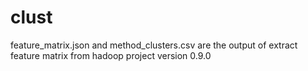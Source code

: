 # clust 

feature_matrix.json and method_clusters.csv are the output of extract feature matrix from hadoop project version 0.9.0
